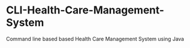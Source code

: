 # CLI-Health-Care-Management-System
Command line based based Health Care Management System using Java
